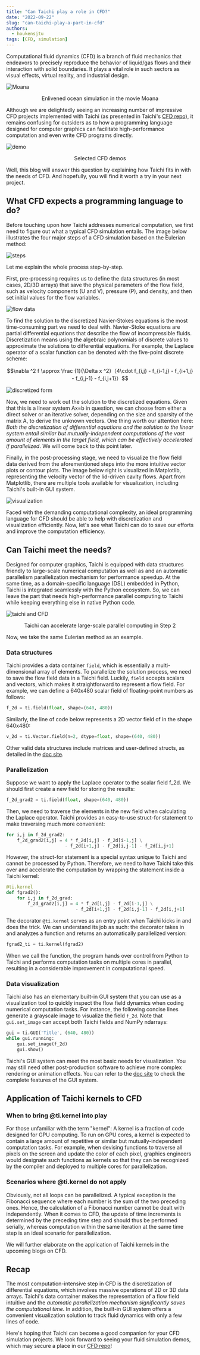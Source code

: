 ```yaml
---
title: "Can Taichi play a role in CFD?"
date: "2022-09-22"
slug: "can-taichi-play-a-part-in-cfd"
authors:
  - houkensjtu
tags: [CFD, simulation]
---
```


Computational fluid dynamics (CFD) is a branch of fluid mechanics that endeavors to precisely reproduce the behavior of liquid/gas flows and their interaction with solid boundaries. It plays a vital role in such sectors as visual effects, virtual reality, and industrial design. 

![Moana](./pics/moana.gif)
<center>Enlivened ocean simulation in the movie Moana</center>

Although we are delightedly seeing an increasing number of impressive CFD projects implemented with Taichi (as presented in Taichi's [CFD repo](https://github.com/houkensjtu/taichi-fluid)), it remains confusing for outsiders as to how a programming language designed for computer graphics can facilitate high-performance computation and even write CFD programs directly.

![demo](./pics/CFD_demos.gif)
<center>Selected CFD demos</center>

Well, this blog will answer this question by explaining how Taichi fits in with the needs of CFD. And hopefully, you will find it worth a try in your next project.

## What CFD expects a programming language to do?

Before touching upon how Taichi addresses numerical computation, we first need to figure out what a typical CFD simulation entails. The image below illustrates the four major steps of a CFD simulation based on the Eulerian method:

![steps](./pics/steps.png)

Let me explain the whole process step-by-step.

First, pre-processing requires us to define the data structures (in most cases, 2D/3D arrays) that save the physical parameters of the flow field, such as velocity components (U and V), pressure (P), and density, and then set initial values for the flow variables.

![flow data](./pics/field_data.png)

To find the solution to the discretized Navier-Stokes equations is the most time-consuming part we need to deal with.  Navier-Stoke equations are partial differential equations that describe the flow of incompressible fluids. Discretization means using the algebraic polynomials of discrete values to approximate the solutions to differential equations. For example, the Laplace operator of a scalar function can be denoted with the five-point discrete scheme:

$$\nabla ^2 f \approx
\frac {1}{\Delta x ^2}（4\cdot f_{i,j} - f_{i-1,j} - f_{i+1,j} - f_{i,j-1} - f_{i,j+1}）$$

![discretized form](./pics/discretized_form.png)

Now, we need to work out the solution to the discretized equations. Given that this is a linear system Ax=b in question, we can choose from either a direct solver or an iterative solver, depending on the size and sparsity of the matrix A, to derive the unknown vectors. One thing worth our attention here: *Both the discretization of differential equations and the solution to the linear system entail similar but mutually-independent computations of the vast amount of elements in the target field, which can be effectively accelerated if parallelized*. We will come back to this point later.

Finally, in the post-processing stage, we need to visualize the flow field data derived from the aforementioned steps into the more intuitive vector plots or contour plots. The image below right is visualized in Matplotlib, representing the velocity vector of the lid-driven cavity flows. Apart from Matplotlib, there are multiple tools available for visualization, including Taichi's built-in GUI system.

![visualization](./pics/visualization.png)

Faced with the demanding computational complexity, an ideal programming language for CFD should be able to help with discretization and visualization efficiently. Now, let's see what Taichi can do to save our efforts and improve the computation efficiency.

## Can Taichi meet the needs?

Designed for computer graphics, Taichi is equipped with data structures friendly to large-scale numerical computation as well as and an automatic parallelism parallelization mechanism for performance speedup. At the same time, as a domain-specific language (DSL) embedded in Python, Taichi is integrated seamlessly with the Python ecosystem. So, we can leave the part that needs high-performance parallel computing to Taichi while keeping everything else in native Python code.

![taichi and CFD](./pics/taichi_lang.png)
<center>Taichi can accelerate large-scale parallel computing in Step 2</center>

Now, we take the same Eulerian method as an example.

### Data structures

Taichi provides a data container `field`, which is essentially a multi-dimensional array of elements. To parallelize the solution process, we need to save the flow field data in a Taichi field. Luckily, `field` accepts scalars and vectors, which makes it straightforward to represent a flow field. For example, we can define a 640x480 scalar field of floating-point numbers as follows:

```python
f_2d = ti.field(float, shape=(640, 480))
```

Similarly, the line of code below represents a 2D vector field of in the shape 640x480:

```python
v_2d = ti.Vector.field(n=2, dtype=float, shape=(640, 480))
```

Other valid data structures include matrices and user-defined structs, as detailed in the [doc site](https://docs.taichi-lang.org/docs/master/field).

### Parallelization

Suppose we want to apply the Laplace operator to the scalar field f_2d. We should first create a new field for storing the results:

```python
f_2d_grad2 = ti.field(float, shape=(640, 480))
```

Then, we need to traverse the elements in the new field when calculating the Laplace operator. Taichi provides an easy-to-use struct-for statement to make traversing much more convenient:

```python
for i,j in f_2d_grad2:
    f_2d_grad2[i,j] = 4 * f_2d[i,j] - f_2d[i-1,j] \
                      - f_2d[i+1,j] - f_2d[i,j-1] - f_2d[i,j+1]
```

However, the struct-for statement is a special syntax unique to Taichi and cannot be processed by Python. Therefore, we need to have Taichi take this over and accelerate the computation by wrapping the statement inside a Taichi kernel:

```python
@ti.kernel
def fgrad2():
    for i,j in f_2d_grad:
        f_2d_grad2[i,j] = 4 * f_2d[i,j] - f_2d[i-1,j] \
                          - f_2d[i+1,j] - f_2d[i,j-1] - f_2d[i,j+1]
```

The decorator `@ti.kernel` serves as an entry point when Taichi kicks in and does the trick. We can understand its job as such: the decorator takes in and analyzes a function and returns an automatically parallelized version:

```python
fgrad2_ti = ti.kernel(fgrad2)
```

When we call the function, the program hands over control from Python to Taichi and performs computation tasks on multiple cores in parallel, resulting in a considerable improvement in computational speed.

### Data visualization

Taichi also has an elementary built-in GUI system that you can use as a visualization tool to quickly inspect the flow field dynamics when coding numerical computation tasks. For instance, the following concise lines generate a grayscale image to visualize the field `f_2d`. Note that `gui.set_image` can accept both Taichi fields and NumPy ndarrays:

```python
gui = ti.GUI('Title', (640, 480))
while gui.running:
    gui.set_image(f_2d)
    gui.show()
```

Taichi's GUI system can meet the most basic needs for visualization. You may still need other post-production software to achieve more complex rendering or animation effects. You can refer to the [doc site](https://docs.taichi-lang.org/docs/master/gui_system) to check the complete features of the GUI system.

## Application of Taichi kernels to CFD

### When to bring @ti.kernel into play

For those unfamiliar with the term "kernel": A kernel is a fraction of code designed for GPU computing. To run on GPU cores, a kernel is expected to contain a large amount of repetitive or similar but mutually-independent computation tasks. For example, when devising functions to traverse all pixels on the screen and update the color of each pixel, graphics engineers would designate such functions as kernels so that they can be recognized by the compiler and deployed to multiple cores for parallelization. 

### Scenarios where @ti.kernel do not apply

Obviously, not all loops can be parallelized. A typical exception is the Fibonacci sequence where each number is the sum of the two preceding ones. Hence, the calculation of a Fibonacci number cannot be dealt with independently. When it comes to CFD, the update of time increments is determined by the preceding time step and should thus be performed serially, whereas computation within the same iteration at the same time step is an ideal scenario for parallelization.

We will further elaborate on the application of Taichi kernels in the upcoming blogs on CFD.

## Recap

The most computation-intensive step in CFD is the discretization of differential equations, which involves massive operations of 2D or 3D data arrays. Taichi's data container makes the representation of a flow field intuitive and the *automatic parallelization mechanism significantly saves the computational time*. In addition, the built-in GUI system offers a convenient visualization solution to track fluid dynamics with only a few lines of code.

Here's hoping that Taichi can become a good companion for your CFD simulation projects. We look forward to seeing your fluid simulation demos, which may secure a place in our [CFD repo](https://github.com/houkensjtu/taichi-fluid)!
